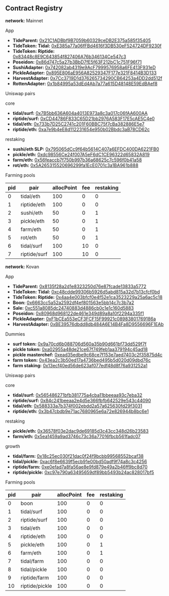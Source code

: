 ## Contract Registry

**network:** Mainnet

App
- **TideParent:** [0x21C1ADBbf9B7059b60329ceDB2E375a585f35405](https://etherscan.io/address/0x21C1ADBbf9B7059b60329ceDB2E375a585f35405)
- **TideToken: Tidal:** [0xE385a77a06fFBd4616f3DB530eF524724DF9230f](https://etherscan.io/address/0xE385a77a06fFBd4616f3DB530eF524724DF9230f)
- **TideToken: Riptide:** [0x83448c8E9C643854f827406A76b346134Ce547c3](https://etherscan.io/address/0x83448c8E9C643854f827406A76b346134Ce547c3)
- **Poseidon:** [0x86d747c5a27b3BbD7fE5f63F212bC1c751F96f71](https://etherscan.io/address/0x86d747c5a27b3BbD7fE5f63F212bC1c751F96f71)
- **SushiAdapter:** [0x742082ab4319e9AcF7999576958a6FE413F931eD](https://etherscan.io/address/0x742082ab4319e9AcF7999576958a6FE413F931eD)
- **PickleAdapter:** [0x895E806aE956A82529347F177e321F8414B3D133](https://etherscan.io/address/0x895E806aE956A82529347F177e321F8414B3D133)
- **HarvestAdapter:** [0x7Cc3719D1d376265734290CB64253a4DD2dd512f](https://etherscan.io/address/0x7Cc3719D1d376265734290CB64253a4DD2dd512f)
- **RottenAdapter:** [0x1b84995a53dEd4Ab7a77a615D48148E59EdBAef8](https://etherscan.io/address/0x1b84995a53dEd4Ab7a77a615D48148E59EdBAef8)


Uniswap pairs

core
- **tidal/surf:** [0x7B5bb636A604a4013E973a8c3a017c06fAA600AA](https://etherscan.io/address/0x7B5bb636A604a4013E973a8c3a017c06fAA600AA)
- **riptide/surf:** [0xCD44786F833C65D21bb2976A583F17E5cAE5C4e0](https://etherscan.io/address/0xCD44786F833C65D21bb2976A583F17E5cAE5C4e0)
- **tidal/eth:** [0x733b7D25C2741c201F60BBC75f7cBa382886E5e7](https://etherscan.io/address/0x733b7D25C2741c201F60BBC75f7cBa382886E5e7)
- **riptide/eth:** [0xa7e9b4eE8d112231654e950b02Bbdc3aB78CD62c](https://etherscan.io/address/0xa7e9b4eE8d112231654e950b02Bbdc3aB78CD62c)

restaking
- **sushi/eth SLP:** [0x795065dCc9f64b5614C407a6EFDC400DA6221FB0](https://etherscan.io/address/0x795065dCc9f64b5614C407a6EFDC400DA6221FB0)
- **pickle/eth:** [0xdc98556Ce24f007A5eF6dC1CE96322d65832A819](https://etherscan.io/address/0xdc98556Ce24f007A5eF6dC1CE96322d65832A819)
- **farm/eth:** [0x56feaccb7f750b997b36a68625c7c596f0b41a58](https://etherscan.io/address/0x56feaccb7f750b997b36a68625c7c596f0b41a58)
- **rot/eth:** [0x5A265315520696299fa1EcE0701c3a1BA961b888](https://etherscan.io/address/0x5A265315520696299fa1EcE0701c3a1BA961b888)


Farming pools

| pid | pair | allocPoint | fee | restaking |
|-----|------|------------|-----|-----------|
| 0 | tidal/eth | 100 | 0 | 0 |
| 1 | riptide/eth | 100 | 0 | 0 |
| 2 | sushi/eth | 50 | 0 | 1 |
| 3 | pickle/eth | 50 | 0 | 1 |
| 4 | farm/eth | 50 | 0 | 1 |
| 5 | rot/eth | 50 | 0 | 1 |
| 6 | tidal/surf | 100 | 10 | 0 |
| 7 | riptide/surf | 100 | 10 | 0 |


**network:** Kovan

App
- **TideParent:** [0x8135f28a2d1e8323250d76e87fcade13833a5772](https://kovan.etherscan.io/address/0x8135f28a2d1e8323250d76e87fcade13833a5772)
- **TideToken: Tidal:** [0xc48cdde99306b5926d5abd815a32d7b13cfcf0bd](https://kovan.etherscan.io/address/0xc48cdde99306b5926d5abd815a32d7b13cfcf0bd)
- **TideToken: Riptide:** [0x4aa4e003bfcf0e4f52e1ca3523229a25a6ac5c18](https://kovan.etherscan.io/address/0x4aa4e003bfcf0e4f52e1ca3523229a25a6ac5c18)
- **Boon:** [0x6663cc5a52a2592df4ef801563e5bb14c7c3b7a2](https://kovan.etherscan.io/address/0x6663cc5a52a2592df4ef801563e5bb14c7c3b7a2)
- **Sale:** [0xc551a8085dc24740883d4886cb0c1e1c160d5883](https://kovan.etherscan.io/address/0xc551a8085dc24740883d4886cb0c1e1c160d5883)
- **Poseidon:** [0x80968d968122de461e349d89a8a10f2294a335f1](https://kovan.etherscan.io/address/0x80968d968122de461e349d89a8a10f2294a335f1)
- **PickleAdapter:** [0xF1bCEa553eCF3FCF15F99921c08983801769186a](https://kovan.etherscan.io/address/0xF1bCEa553eCF3FCF15F99921c08983801769186a)
- **HarvestAdapter:** [0xBE39576dbdd8db484A6E14B4Fa8D9556696F1EAb](https://kovan.etherscan.io/address/0xBE39576dbdd8db484A6E14B4Fa8D9556696F1EAb)

Dummies
- **surf token:** [0x9a70cd6b088706d560a35b90d661bf73dd529f7f](https://kovan.etherscan.io/address/0x9a70cd6b088706d560a35b90d661bf73dd529f7f)
- **pickle token:** [0xa02955a48de21ce67f749feb1aa379194c45ad18](https://kovan.etherscan.io/address/0xa02955a48de21ce67f749feb1aa379194c45ad18)
- **pickle masterchef:** [0xead35edbe9c68ce7f153e7aed7403c2f35875d4c](https://kovan.etherscan.io/address/0xead35edbe9c68ce7f153e7aed7403c2f35875d4c)
- **farm token:** [0x43ea2c3b50ed17a4736bed495b5d020d09dbd76c](https://kovan.etherscan.io/address/0x43ea2c3b50ed17a4736bed495b5d020d09dbd76c)
- **farm staking:** [0x13ecf40ed56de623af077edf48d8f76a931252a1](https://kovan.etherscan.io/address/0x13ecf40ed56de623af077edf48d8f76a931252a1)


Uniswap pairs

core
- **tidal/surf:** [0x565486271bfb381775a4cba11bbeeaa93c7eba32](https://kovan.etherscan.io/address/0x565486271bfb381775a4cba11bbeeaa93c7eba32)
- **riptide/surf:** [0x84c241beeaa2e4d5e366fbfb642529e543c44090](https://kovan.etherscan.io/address/0x84c241beeaa2e4d5e366fbfb642529e543c44090)
- **tidal/eth:** [0x588333a7b374f002ebdd2a57a625630fd29f3031](https://kovan.etherscan.io/address/0x588333a7b374f002ebdd2a57a625630fd29f3031)
- **riptide/eth:** [0x3b47cbdb9e71ac7680965e6a72e826944b8bc6e1](https://kovan.etherscan.io/address/0x3b47cbdb9e71ac7680965e6a72e826944b8bc6e1)

restaking
- **pickle/eth:** [0x36578f03e2dac9de69185d3c43cc348d26b23583](https://kovan.etherscan.io/address/0x36578f03e2dac9de69185d3c43cc348d26b23583)
- **farm/eth:** [0x5ea1459a9ad3746c73c36a77016fbcb561fadc07](https://kovan.etherscan.io/address/0x5ea1459a9ad3746c73c36a77016fbcb561fadc07)

growth
- **tidal/farm:** [0x18c25ec030f21dac0f24f9bcbb99568552bcaf38](https://kovan.etherscan.io/address/0x18c25ec030f21dac0f24f9bcbb99568552bcaf38)
- **tidal/pickle:** [0xac6f8e6639f5ecb91e00bd50adf9f74a8c3c4256](https://kovan.etherscan.io/address/0xac6f8e6639f5ecb91e00bd50adf9f74a8c3c4256)
- **riptide/farm:** [0xe0efad7a8fa56ae8e9fd879e49a2b46ff9bc8d70](https://kovan.etherscan.io/address/0xe0efad7a8fa56ae8e9fd879e49a2b46ff9bc8d70)
- **riptide/pickle:** [0xc97e790a63495659df89bb5493b24ac828017bf5](https://kovan.etherscan.io/address/0xc97e790a63495659df89bb5493b24ac828017bf5)


Farming pools

| pid | pair | allocPoint | fee | restaking |
|-----|------|------------|-----|-----------|
| 0 | boon | 100 | 0 | 0 |
| 1 | tidal/surf | 100 | 0 | 0 |
| 2 | riptide/surf | 100 | 0 | 0 |
| 3 | tidal/eth | 100 | 0 | 0 |
| 4 | riptide/eth | 100 | 0 | 0 |
| 5 | pickle/eth | 100 | 0 | 1 |
| 6 | farm/eth | 100 | 0 | 1 |
| 7 | tidal/farm | 100 | 0 | 0 |
| 8 | tidal/pickle | 100 | 0 | 0 |
| 9 | riptide/farm | 100 | 0 | 0 |
| 10 | riptide/pickle | 100 | 0 | 0 |
